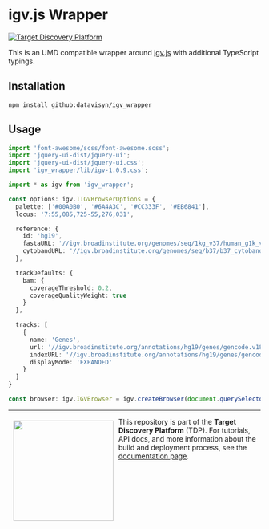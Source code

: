 igv.js Wrapper
==============
[![Target Discovery Platform][tdp-image]][tdp-url]

This is an UMD compatible wrapper around [igv.js](https://github.com/igvteam/igv.js) with additional TypeScript typings. 


Installation
------------

```
npm install github:datavisyn/igv_wrapper
```

Usage 
------------
```TypeScript
import 'font-awesome/scss/font-awesome.scss';
import 'jquery-ui-dist/jquery-ui';
import 'jquery-ui-dist/jquery-ui.css';
import 'igv_wrapper/lib/igv-1.0.9.css';

import * as igv from 'igv_wrapper';

const options: igv.IIGVBrowserOptions = {
  palette: ['#00A0B0', '#6A4A3C', '#CC333F', '#EB6841'],
  locus: '7:55,085,725-55,276,031',

  reference: {
    id: 'hg19',
    fastaURL: '//igv.broadinstitute.org/genomes/seq/1kg_v37/human_g1k_v37_decoy.fasta',
    cytobandURL: '//igv.broadinstitute.org/genomes/seq/b37/b37_cytoband.txt'
  },

  trackDefaults: {
    bam: {
      coverageThreshold: 0.2,
      coverageQualityWeight: true
    }
  },

  tracks: [
    {
      name: 'Genes',
      url: '//igv.broadinstitute.org/annotations/hg19/genes/gencode.v18.collapsed.bed',
      indexURL: '//igv.broadinstitute.org/annotations/hg19/genes/gencode.v18.collapsed.bed.idx',
      displayMode: 'EXPANDED'
    }
  ]
}

const browser: igv.IGVBrowser = igv.createBrowser(document.querySelector('div'), options);

```

***

<a href="https://www.datavisyn.io"><img src="https://www.datavisyn.io/img/logos/datavisyn-logo.png" align="left" width="200px" hspace="10" vspace="6"></a>
This repository is part of the **Target Discovery Platform** (TDP). For tutorials, API docs, and more information about the build and deployment process, see the [documentation page](https://wiki.datavisyn.io).


[tdp-image]: https://img.shields.io/badge/Target%20Discovery%20Platform-Library-violet.svg 
[tdp-url]: http://datavisyn.io
